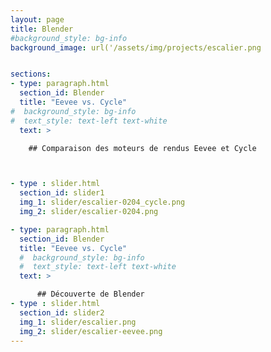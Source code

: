 ```yaml
---
layout: page
title: Blender
#background_style: bg-info
background_image: url('/assets/img/projects/escalier.png


sections:
- type: paragraph.html
  section_id: Blender
  title: "Eevee vs. Cycle"
#  background_style: bg-info
#  text_style: text-left text-white
  text: >

    ## Comparaison des moteurs de rendus Eevee et Cycle



- type : slider.html
  section_id: slider1
  img_1: slider/escalier-0204_cycle.png
  img_2: slider/escalier-0204.png

- type: paragraph.html
  section_id: Blender
  title: "Eevee vs. Cycle"
  #  background_style: bg-info
  #  text_style: text-left text-white
  text: >

      ## Découverte de Blender
- type : slider.html
  section_id: slider2
  img_1: slider/escalier.png
  img_2: slider/escalier-eevee.png
---
```

